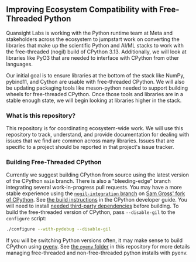 ## Improving Ecosystem Compatibility with Free-Threaded Python

Quansight Labs is working with the Python runtime team at Meta and stakeholders
across the ecosystem to jumpstart work on converting the libraries that make up
the scientific Python and AI/ML stacks to work with the free-threaded (nogil)
build of CPython 3.13. Additionally, we will look at libraries like PyO3
that are needed to interface with CPython from other languages.

Our initial goal is to ensure libraries at the bottom of the stack like
NumPy, pybind11, and Cython are usable with free-threaded CPython. We will also
be updating packaging tools like meson-python needed to support building wheels
for free-threaded CPython. Once those tools and libraries are in a stable
enough state, we will begin looking at libraries higher in the stack.

### What is this repository?

This repository is for coordinating ecosystem-wide work. We will use
this repository to track, understand, and provide documentation for
dealing with issues that we find are common across many
libraries. Issues that are specific to a project should be reported in
that project's issue tracker.

### Building Free-Threaded CPython

Currently we suggest building CPython from source using the latest version of
the CPython `main` branch. There is also a "bleeding-edge" branch integrating
several work-in-progress pull requests. You may have a more stable experience
using the [`nogil-integration`
branch](https://github.com/python/cpython/issues/116749) on [Sam Gross' fork of
CPython](https://github.com/colesbury/cpython/tree/nogil-integration). See [the
build
instructions](https://devguide.python.org/getting-started/setup-building/index.html)
in the CPython developer guide. You will need to install [needed third-party
dependencies](https://devguide.python.org/getting-started/setup-building/index.html#install-dependencies)
before building. To build the free-threaded version of CPython, pass
`--disable-gil` to the `configure` script:

```bash
./configure --with-pydebug --disable-gil
```

If you will be switching Python versions often, it may make sense to
build CPython using [pyenv](https://github.com/pyenv/pyenv). See
[the `pyenv` folder](pyenv/README.md) in this repository for more details
managing free-threaded and non-free-threaded python installs with pyenv.
